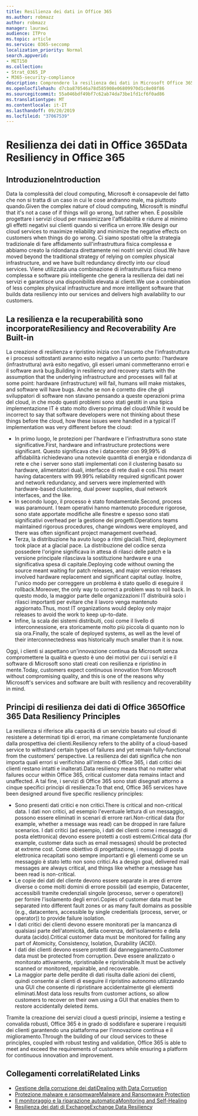 ```yaml
---
title: Resilienza dei dati in Office 365
ms.author: robmazz
author: robmazz
manager: laurawi
audience: ITPro
ms.topic: article
ms.service: O365-seccomp
localization_priority: Normal
search.appverid:
- MET150
ms.collection:
- Strat_O365_IP
- M365-security-compliance
description: Comprendere la resilienza dei dati in Microsoft Office 365.
ms.openlocfilehash: d7cba870546a78d585908e06809970d1c8e08f86
ms.sourcegitcommit: 55a046bdf49bf7c62ab74da73be1fd1cf6f0ad86
ms.translationtype: MT
ms.contentlocale: it-IT
ms.lasthandoff: 09/20/2019
ms.locfileid: "37067539"
---
```

# <a name="data-resiliency-in-office-365"></a><span data-ttu-id="e742f-103">Resilienza dei dati in Office 365</span><span class="sxs-lookup"><span data-stu-id="e742f-103">Data Resiliency in Office 365</span></span>

## <a name="introduction"></a><span data-ttu-id="e742f-104">Introduzione</span><span class="sxs-lookup"><span data-stu-id="e742f-104">Introduction</span></span>
<span data-ttu-id="e742f-105">Data la complessità del cloud computing, Microsoft è consapevole del fatto che non si tratta di un caso in cui le cose andranno male, ma piuttosto quando.</span><span class="sxs-lookup"><span data-stu-id="e742f-105">Given the complex nature of cloud computing, Microsoft is mindful that it's not a case of if things will go wrong, but rather when.</span></span> <span data-ttu-id="e742f-106">È possibile progettare i servizi cloud per massimizzare l'affidabilità e ridurre al minimo gli effetti negativi sui clienti quando si verifica un errore.</span><span class="sxs-lookup"><span data-stu-id="e742f-106">We design our cloud services to maximize reliability and minimize the negative effects on customers when things do go wrong.</span></span> <span data-ttu-id="e742f-107">Ci siamo spostati oltre la strategia tradizionale di fare affidamento sull'infrastruttura fisica complessa e abbiamo creato la ridondanza direttamente nei nostri servizi cloud.</span><span class="sxs-lookup"><span data-stu-id="e742f-107">We have moved beyond the traditional strategy of relying on complex physical infrastructure, and we have built redundancy directly into our cloud services.</span></span> <span data-ttu-id="e742f-108">Viene utilizzata una combinazione di infrastruttura fisica meno complessa e software più intelligente che genera la resilienza dei dati nei servizi e garantisce una disponibilità elevata ai clienti.</span><span class="sxs-lookup"><span data-stu-id="e742f-108">We use a combination of less complex physical infrastructure and more intelligent software that builds data resiliency into our services and delivers high availability to our customers.</span></span> 

## <a name="resiliency-and-recoverability-are-built-in"></a><span data-ttu-id="e742f-109">La resilienza e la recuperabilità sono incorporate</span><span class="sxs-lookup"><span data-stu-id="e742f-109">Resiliency and Recoverability Are Built-in</span></span> 
<span data-ttu-id="e742f-110">La creazione di resilienza e ripristino inizia con l'assunto che l'infrastruttura e i processi sottostanti avranno esito negativo a un certo punto: l'hardware (infrastruttura) avrà esito negativo, gli esseri umani commetteranno errori e il software avrà bug.</span><span class="sxs-lookup"><span data-stu-id="e742f-110">Building in resiliency and recovery starts with the assumption that the underlying infrastructure and processes will fail at some point: hardware (infrastructure) will fail, humans will make mistakes, and software will have bugs.</span></span> <span data-ttu-id="e742f-111">Anche se non è corretto dire che gli sviluppatori di software non stavano pensando a queste operazioni prima del cloud, in che modo questi problemi sono stati gestiti in una tipica implementazione IT è stato molto diverso prima del cloud:</span><span class="sxs-lookup"><span data-stu-id="e742f-111">While it would be incorrect to say that software developers were not thinking about these things before the cloud, how these issues were handled in a typical IT implementation was very different before the cloud:</span></span> 
- <span data-ttu-id="e742f-112">In primo luogo, le protezioni per l'hardware e l'infrastruttura sono state significative.</span><span class="sxs-lookup"><span data-stu-id="e742f-112">First, hardware and infrastructure protections were significant.</span></span> <span data-ttu-id="e742f-113">Questo significava che i datacenter con 99,99% di affidabilità richiedevano una notevole quantità di energia e ridondanza di rete e che i server sono stati implementati con il clustering basato su hardware, alimentatori duali, interfacce di rete duali e così.</span><span class="sxs-lookup"><span data-stu-id="e742f-113">This meant having datacenters with 99.99% reliability required significant power and network redundancy, and servers were implemented with hardware-based clustering, dual power supplies, dual network interfaces, and the like.</span></span> 
- <span data-ttu-id="e742f-114">In secondo luogo, il processo è stato fondamentale.</span><span class="sxs-lookup"><span data-stu-id="e742f-114">Second, process was paramount.</span></span> <span data-ttu-id="e742f-115">I team operativi hanno mantenuto procedure rigorose, sono state apportate modifiche alle finestre e spesso sono stati significativi overhead per la gestione dei progetti.</span><span class="sxs-lookup"><span data-stu-id="e742f-115">Operations teams maintained rigorous procedures, change windows were employed, and there was often significant project management overhead.</span></span> 
- <span data-ttu-id="e742f-116">Terza, la distribuzione ha avuto luogo a ritmi glaciali.</span><span class="sxs-lookup"><span data-stu-id="e742f-116">Third, deployment took place at a glacial pace.</span></span> <span data-ttu-id="e742f-117">La distribuzione del codice senza possedere l'origine significava in attesa di rilasci delle patch e la versione principale rilasciava la sostituzione hardware e una significativa spesa di capitale.</span><span class="sxs-lookup"><span data-stu-id="e742f-117">Deploying code without owning the source meant waiting for patch releases, and major version releases involved hardware replacement and significant capital outlay.</span></span> <span data-ttu-id="e742f-118">Inoltre, l'unico modo per correggere un problema è stato quello di eseguire il rollback.</span><span class="sxs-lookup"><span data-stu-id="e742f-118">Moreover, the only way to correct a problem was to roll back.</span></span> <span data-ttu-id="e742f-119">In questo modo, la maggior parte delle organizzazioni IT distribuirà solo i rilasci importanti per evitare che il lavoro venga mantenuto aggiornato.</span><span class="sxs-lookup"><span data-stu-id="e742f-119">Thus, most IT organizations would deploy only major releases to avoid the work to keep up-to-date.</span></span> 
- <span data-ttu-id="e742f-120">Infine, la scala dei sistemi distribuiti, così come il livello di interconnessione, era storicamente molto più piccola di quanto non lo sia ora.</span><span class="sxs-lookup"><span data-stu-id="e742f-120">Finally, the scale of deployed systems, as well as the level of their interconnectedness was historically much smaller than it is now.</span></span> 

<span data-ttu-id="e742f-121">Oggi, i clienti si aspettano un'innovazione continua da Microsoft senza compromettere la qualità e questo è uno dei motivi per cui i servizi e il software di Microsoft sono stati creati con resilienza e ripristino in mente.</span><span class="sxs-lookup"><span data-stu-id="e742f-121">Today, customers expect continuous innovation from Microsoft without compromising quality, and this is one of the reasons why Microsoft's services and software are built with resiliency and recoverability in mind.</span></span> 

## <a name="office-365-data-resiliency-principles"></a><span data-ttu-id="e742f-122">Principi di resilienza dei dati di Office 365</span><span class="sxs-lookup"><span data-stu-id="e742f-122">Office 365 Data Resiliency Principles</span></span> 
<span data-ttu-id="e742f-123">La resilienza si riferisce alla capacità di un servizio basato sul cloud di resistere a determinati tipi di errori, ma rimane completamente funzionante dalla prospettiva dei clienti.</span><span class="sxs-lookup"><span data-stu-id="e742f-123">Resiliency refers to the ability of a cloud-based service to withstand certain types of failures and yet remain fully-functional from the customers' perspective.</span></span> <span data-ttu-id="e742f-124">La resilienza dei dati significa che non importa quali errori si verifichino all'interno di Office 365, i dati critici dei clienti restano intatti e inalterati.</span><span class="sxs-lookup"><span data-stu-id="e742f-124">Data resiliency means that no matter what failures occur within Office 365, critical customer data remains intact and unaffected.</span></span> <span data-ttu-id="e742f-125">A tal fine, i servizi di Office 365 sono stati disegnati attorno a cinque specifici principi di resilienza:</span><span class="sxs-lookup"><span data-stu-id="e742f-125">To that end, Office 365 services have been designed around five specific resiliency principles:</span></span> 
- <span data-ttu-id="e742f-126">Sono presenti dati critici e non critici.</span><span class="sxs-lookup"><span data-stu-id="e742f-126">There is critical and non-critical data.</span></span> <span data-ttu-id="e742f-127">I dati non critici, ad esempio l'eventuale lettura di un messaggio, possono essere eliminati in scenari di errore rari.</span><span class="sxs-lookup"><span data-stu-id="e742f-127">Non-critical data (for example, whether a message was read) can be dropped in rare failure scenarios.</span></span> <span data-ttu-id="e742f-128">I dati critici (ad esempio, i dati dei clienti come i messaggi di posta elettronica) devono essere protetti a costi estremi.</span><span class="sxs-lookup"><span data-stu-id="e742f-128">Critical data (for example, customer data such as email messages) should be protected at extreme cost.</span></span> <span data-ttu-id="e742f-129">Come obiettivo di progettazione, i messaggi di posta elettronica recapitati sono sempre importanti e gli elementi come se un messaggio è stato letto non sono critici.</span><span class="sxs-lookup"><span data-stu-id="e742f-129">As a design goal, delivered mail messages are always critical, and things like whether a message has been read is non-critical.</span></span> 
- <span data-ttu-id="e742f-130">Le copie dei dati del cliente devono essere separate in aree di errore diverse o come molti domini di errore possibili (ad esempio, Datacenter, accessibili tramite credenziali singole (processo, server o operatore)) per fornire l'isolamento degli errori.</span><span class="sxs-lookup"><span data-stu-id="e742f-130">Copies of customer data must be separated into different fault zones or as many fault domains as possible (e.g., datacenters, accessible by single credentials (process, server, or operator)) to provide failure isolation.</span></span> 
- <span data-ttu-id="e742f-131">I dati critici dei clienti devono essere monitorati per la mancanza di qualsiasi parte dell'atomicità, della coerenza, dell'isolamento e della durata (acido).</span><span class="sxs-lookup"><span data-stu-id="e742f-131">Critical customer data must be monitored for failing any part of Atomicity, Consistency, Isolation, Durability (ACID).</span></span> 
- <span data-ttu-id="e742f-132">I dati dei clienti devono essere protetti dal danneggiamento.</span><span class="sxs-lookup"><span data-stu-id="e742f-132">Customer data must be protected from corruption.</span></span> <span data-ttu-id="e742f-133">Deve essere analizzato o monitorato attivamente, ripristinabile e ripristinabile.</span><span class="sxs-lookup"><span data-stu-id="e742f-133">It must be actively scanned or monitored, repairable, and recoverable.</span></span> 
- <span data-ttu-id="e742f-134">La maggior parte delle perdite di dati risulta dalle azioni dei clienti, quindi consente ai clienti di eseguire il ripristino autonomo utilizzando una GUI che consente di ripristinare accidentalmente gli elementi eliminati.</span><span class="sxs-lookup"><span data-stu-id="e742f-134">Most data loss results from customer actions, so allow customers to recover on their own using a GUI that enables them to restore accidentally deleted items.</span></span> 
 
<span data-ttu-id="e742f-135">Tramite la creazione dei servizi cloud a questi principi, insieme a testing e convalida robusti, Office 365 è in grado di soddisfare e superare i requisiti dei clienti garantendo una piattaforma per l'innovazione continua e il miglioramento.</span><span class="sxs-lookup"><span data-stu-id="e742f-135">Through the building of our cloud services to these principles, coupled with robust testing and validation, Office 365 is able to meet and exceed the requirements of customers while ensuring a platform for continuous innovation and improvement.</span></span> 

## <a name="related-links"></a><span data-ttu-id="e742f-136">Collegamenti correlati</span><span class="sxs-lookup"><span data-stu-id="e742f-136">Related Links</span></span>

- [<span data-ttu-id="e742f-137">Gestione della corruzione dei dati</span><span class="sxs-lookup"><span data-stu-id="e742f-137">Dealing with Data Corruption</span></span>](office-365-dealing-with-data-corruption.md)
- [<span data-ttu-id="e742f-138">Protezione malware e ransomware</span><span class="sxs-lookup"><span data-stu-id="e742f-138">Malware and Ransomware Protection</span></span>](office-365-malware-and-ransomware-protection.md)
- [<span data-ttu-id="e742f-139">Il monitoraggio e la riparazione automatica</span><span class="sxs-lookup"><span data-stu-id="e742f-139">Monitoring and Self-Healing</span></span>](office-365-monitoring-and-self-healing.md)
- [<span data-ttu-id="e742f-140">Resilienza dei dati di Exchange</span><span class="sxs-lookup"><span data-stu-id="e742f-140">Exchange Data Resiliency</span></span>](office-365-exchange-data-resiliency.md)